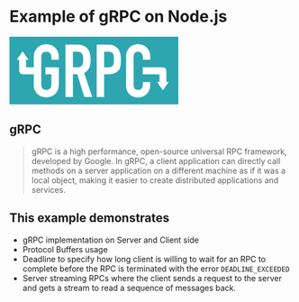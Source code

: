 # Example of gRPC on Node.js
![gRPC](./grpc.png)

## gRPC
>gRPC is a high performance, open-source universal RPC framework, developed by Google. In gRPC, a client application can directly call methods on a server application on a different machine as if it was a local object, making it easier to create distributed applications and services.

## This example demonstrates
- gRPC implementation on Server and Client side
- Protocol Buffers usage
- Deadline to specify how long client is willing to wait for an RPC to complete before the RPC is terminated with the error ``DEADLINE_EXCEEDED``
- Server streaming RPCs where the client sends a request to the server and gets a stream to read a sequence of messages back.


